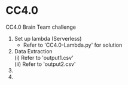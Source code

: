 # CC4.0
CC4.0 Brain Team challenge
1. Set up lambda (Serverless)
    - Refer to 'CC4.0-Lambda.py' for solution
2. Data Extraction  
    (i)  Refer to 'output1.csv'  
    (ii) Refer to 'output2.csv'  
3.
4.
